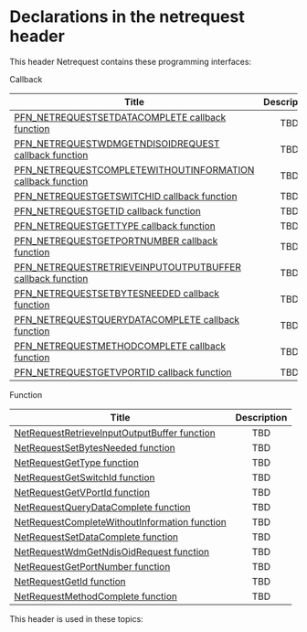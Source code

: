 # Declarations in the netrequest header
This header Netrequest contains these programming interfaces:

Callback

| Title        | Description    |
| ------------- |:-------------:|
| [PFN_NETREQUESTSETDATACOMPLETE callback function](nc-netrequest-pfn-netrequestsetdatacomplete.md) | TBD |
| [PFN_NETREQUESTWDMGETNDISOIDREQUEST callback function](nc-netrequest-pfn-netrequestwdmgetndisoidrequest.md) | TBD |
| [PFN_NETREQUESTCOMPLETEWITHOUTINFORMATION callback function](nc-netrequest-pfn-netrequestcompletewithoutinformation.md) | TBD |
| [PFN_NETREQUESTGETSWITCHID callback function](nc-netrequest-pfn-netrequestgetswitchid.md) | TBD |
| [PFN_NETREQUESTGETID callback function](nc-netrequest-pfn-netrequestgetid.md) | TBD |
| [PFN_NETREQUESTGETTYPE callback function](nc-netrequest-pfn-netrequestgettype.md) | TBD |
| [PFN_NETREQUESTGETPORTNUMBER callback function](nc-netrequest-pfn-netrequestgetportnumber.md) | TBD |
| [PFN_NETREQUESTRETRIEVEINPUTOUTPUTBUFFER callback function](nc-netrequest-pfn-netrequestretrieveinputoutputbuffer.md) | TBD |
| [PFN_NETREQUESTSETBYTESNEEDED callback function](nc-netrequest-pfn-netrequestsetbytesneeded.md) | TBD |
| [PFN_NETREQUESTQUERYDATACOMPLETE callback function](nc-netrequest-pfn-netrequestquerydatacomplete.md) | TBD |
| [PFN_NETREQUESTMETHODCOMPLETE callback function](nc-netrequest-pfn-netrequestmethodcomplete.md) | TBD |
| [PFN_NETREQUESTGETVPORTID callback function](nc-netrequest-pfn-netrequestgetvportid.md) | TBD |
Function

| Title        | Description    |
| ------------- |:-------------:|
| [NetRequestRetrieveInputOutputBuffer function](nf-netrequest-netrequestretrieveinputoutputbuffer.md) | TBD |
| [NetRequestSetBytesNeeded function](nf-netrequest-netrequestsetbytesneeded.md) | TBD |
| [NetRequestGetType function](nf-netrequest-netrequestgettype.md) | TBD |
| [NetRequestGetSwitchId function](nf-netrequest-netrequestgetswitchid.md) | TBD |
| [NetRequestGetVPortId function](nf-netrequest-netrequestgetvportid.md) | TBD |
| [NetRequestQueryDataComplete function](nf-netrequest-netrequestquerydatacomplete.md) | TBD |
| [NetRequestCompleteWithoutInformation function](nf-netrequest-netrequestcompletewithoutinformation.md) | TBD |
| [NetRequestSetDataComplete function](nf-netrequest-netrequestsetdatacomplete.md) | TBD |
| [NetRequestWdmGetNdisOidRequest function](nf-netrequest-netrequestwdmgetndisoidrequest.md) | TBD |
| [NetRequestGetPortNumber function](nf-netrequest-netrequestgetportnumber.md) | TBD |
| [NetRequestGetId function](nf-netrequest-netrequestgetid.md) | TBD |
| [NetRequestMethodComplete function](nf-netrequest-netrequestmethodcomplete.md) | TBD |

This header is used in these topics:


